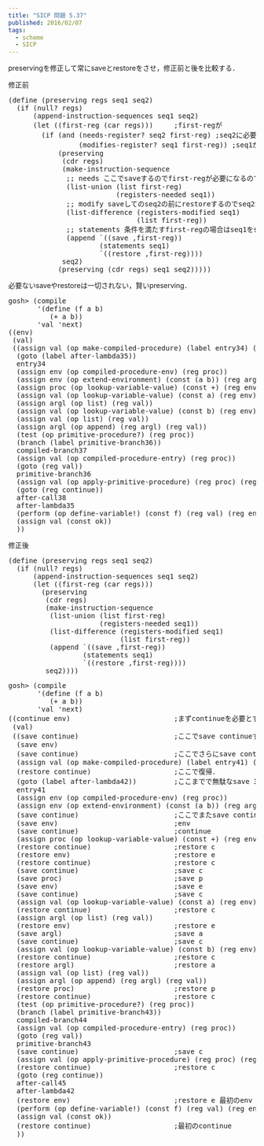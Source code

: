 ```yaml
---
title: "SICP 問題 5.37"
published: 2016/02/07
tags:
  - scheme
  - SICP
---
```


<p>preservingを修正して常にsaveとrestoreをさせ，修正前と後を比較する．</p>

<p>修正前</p>

<pre class="code lang-scheme" data-lang="scheme" data-unlink><span class="synSpecial">(</span><span class="synStatement">define</span> <span class="synSpecial">(</span>preserving regs seq1 seq2<span class="synSpecial">)</span>
  <span class="synSpecial">(</span><span class="synStatement">if</span> <span class="synSpecial">(</span><span class="synIdentifier">null?</span> regs<span class="synSpecial">)</span>
      <span class="synSpecial">(</span>append-instruction-sequences seq1 seq2<span class="synSpecial">)</span>
      <span class="synSpecial">(</span><span class="synStatement">let</span> <span class="synSpecial">((</span>first-reg <span class="synSpecial">(</span><span class="synIdentifier">car</span> regs<span class="synSpecial">)))</span>     <span class="synComment">;first-regが</span>
        <span class="synSpecial">(</span><span class="synStatement">if</span> <span class="synSpecial">(</span><span class="synStatement">and</span> <span class="synSpecial">(</span>needs-register? seq2 first-reg<span class="synSpecial">)</span> <span class="synComment">;seq2に必要なレジスタで</span>
                 <span class="synSpecial">(</span>modifies-register? seq1 first-reg<span class="synSpecial">))</span> <span class="synComment">;seq1が変更するレジスタなら</span>
            <span class="synSpecial">(</span>preserving
             <span class="synSpecial">(</span><span class="synIdentifier">cdr</span> regs<span class="synSpecial">)</span>
             <span class="synSpecial">(</span>make-instruction-sequence
              <span class="synComment">;; needs ここでsaveするのでfirst-regが必要になるのでlist-union</span>
              <span class="synSpecial">(</span>list-union <span class="synSpecial">(</span><span class="synIdentifier">list</span> first-reg<span class="synSpecial">)</span>
                          <span class="synSpecial">(</span>registers-needed seq1<span class="synSpecial">))</span>
              <span class="synComment">;; modify saveしてのseq2の前にrestoreするのでseq2から見ればfirst-reg変更無し</span>
              <span class="synSpecial">(</span>list-difference <span class="synSpecial">(</span>registers-modified seq1<span class="synSpecial">)</span>
                               <span class="synSpecial">(</span><span class="synIdentifier">list</span> first-reg<span class="synSpecial">))</span>
              <span class="synComment">;; statements 条件を満たすfirst-regの場合はseq1をsaveとrestoreで挟む</span>
              <span class="synSpecial">(</span><span class="synIdentifier">append</span> <span class="synSpecial">`((</span>save <span class="synSpecial">,</span>first-reg<span class="synSpecial">))</span>
                      <span class="synSpecial">(</span>statements seq1<span class="synSpecial">)</span>
                      <span class="synSpecial">`((</span>restore <span class="synSpecial">,</span>first-reg<span class="synSpecial">))))</span>
             seq2<span class="synSpecial">)</span>
            <span class="synSpecial">(</span>preserving <span class="synSpecial">(</span><span class="synIdentifier">cdr</span> regs<span class="synSpecial">)</span> seq1 seq2<span class="synSpecial">)))))</span>
</pre>


<p>必要ないsaveやrestoreは一切されない，賢いpreserving．</p>

<pre class="code" data-lang="" data-unlink>gosh&gt; (compile
       &#39;(define (f a b)
          (+ a b))
       &#39;val &#39;next)
((env)
 (val)
 ((assign val (op make-compiled-procedure) (label entry34) (reg env))
  (goto (label after-lambda35))
  entry34
  (assign env (op compiled-procedure-env) (reg proc))
  (assign env (op extend-environment) (const (a b)) (reg argl) (reg env))
  (assign proc (op lookup-variable-value) (const +) (reg env))
  (assign val (op lookup-variable-value) (const a) (reg env))
  (assign argl (op list) (reg val))
  (assign val (op lookup-variable-value) (const b) (reg env))
  (assign val (op list) (reg val))
  (assign argl (op append) (reg argl) (reg val))
  (test (op primitive-procedure?) (reg proc))
  (branch (label primitive-branch36))
  compiled-branch37
  (assign val (op compiled-procedure-entry) (reg proc))
  (goto (reg val))
  primitive-branch36
  (assign val (op apply-primitive-procedure) (reg proc) (reg argl))
  (goto (reg continue))
  after-call38
  after-lambda35
  (perform (op define-variable!) (const f) (reg val) (reg env))
  (assign val (const ok))
  ))</pre>


<p>修正後</p>

<pre class="code lang-scheme" data-lang="scheme" data-unlink><span class="synSpecial">(</span><span class="synStatement">define</span> <span class="synSpecial">(</span>preserving regs seq1 seq2<span class="synSpecial">)</span>
  <span class="synSpecial">(</span><span class="synStatement">if</span> <span class="synSpecial">(</span><span class="synIdentifier">null?</span> regs<span class="synSpecial">)</span>
      <span class="synSpecial">(</span>append-instruction-sequences seq1 seq2<span class="synSpecial">)</span>
      <span class="synSpecial">(</span><span class="synStatement">let</span> <span class="synSpecial">((</span>first-reg <span class="synSpecial">(</span><span class="synIdentifier">car</span> regs<span class="synSpecial">)))</span>
        <span class="synSpecial">(</span>preserving
         <span class="synSpecial">(</span><span class="synIdentifier">cdr</span> regs<span class="synSpecial">)</span>
         <span class="synSpecial">(</span>make-instruction-sequence
          <span class="synSpecial">(</span>list-union <span class="synSpecial">(</span><span class="synIdentifier">list</span> first-reg<span class="synSpecial">)</span>
                      <span class="synSpecial">(</span>registers-needed seq1<span class="synSpecial">))</span>
          <span class="synSpecial">(</span>list-difference <span class="synSpecial">(</span>registers-modified seq1<span class="synSpecial">)</span>
                           <span class="synSpecial">(</span><span class="synIdentifier">list</span> first-reg<span class="synSpecial">))</span>
          <span class="synSpecial">(</span><span class="synIdentifier">append</span> <span class="synSpecial">`((</span>save <span class="synSpecial">,</span>first-reg<span class="synSpecial">))</span>
                  <span class="synSpecial">(</span>statements seq1<span class="synSpecial">)</span>
                  <span class="synSpecial">`((</span>restore <span class="synSpecial">,</span>first-reg<span class="synSpecial">))))</span>
         seq2<span class="synSpecial">))))</span>
</pre>




<pre class="code lang-scheme" data-lang="scheme" data-unlink>gosh&gt; <span class="synSpecial">(</span>compile
       <span class="synSpecial">'(</span>define <span class="synSpecial">(</span>f a b<span class="synSpecial">)</span>
          <span class="synSpecial">(</span>+ a b<span class="synSpecial">))</span>
       <span class="synSpecial">'</span>val <span class="synSpecial">'</span>next<span class="synSpecial">)</span>
<span class="synSpecial">((</span>continue env<span class="synSpecial">)</span>                         <span class="synComment">;まずcontinueを必要とするようになっている．</span>
 <span class="synSpecial">(</span>val<span class="synSpecial">)</span>
 <span class="synSpecial">((</span>save continue<span class="synSpecial">)</span>                       <span class="synComment">;ここでsave continueするから</span>
  <span class="synSpecial">(</span>save env<span class="synSpecial">)</span>
  <span class="synSpecial">(</span>save continue<span class="synSpecial">)</span>                       <span class="synComment">;ここでさらにsave continueしている．</span>
  <span class="synSpecial">(</span>assign val <span class="synSpecial">(</span>op make-compiled-procedure<span class="synSpecial">)</span> <span class="synSpecial">(</span>label entry41<span class="synSpecial">)</span> <span class="synSpecial">(</span>reg env<span class="synSpecial">))</span>
  <span class="synSpecial">(</span>restore continue<span class="synSpecial">)</span>                    <span class="synComment">;ここで復帰．</span>
  <span class="synSpecial">(</span>goto <span class="synSpecial">(</span>label after-lambda42<span class="synSpecial">))</span>         <span class="synComment">;ここまでで無駄なsave 3. 無駄なrestore 1</span>
  entry41
  <span class="synSpecial">(</span>assign env <span class="synSpecial">(</span>op compiled-procedure-env<span class="synSpecial">)</span> <span class="synSpecial">(</span>reg proc<span class="synSpecial">))</span>
  <span class="synSpecial">(</span>assign env <span class="synSpecial">(</span>op extend-environment<span class="synSpecial">)</span> <span class="synSpecial">(</span>const <span class="synSpecial">(</span>a b<span class="synSpecial">))</span> <span class="synSpecial">(</span>reg argl<span class="synSpecial">)</span> <span class="synSpecial">(</span>reg env<span class="synSpecial">))</span>
  <span class="synSpecial">(</span>save continue<span class="synSpecial">)</span>                       <span class="synComment">;ここでまたsave continue</span>
  <span class="synSpecial">(</span>save env<span class="synSpecial">)</span>                            <span class="synComment">;env</span>
  <span class="synSpecial">(</span>save continue<span class="synSpecial">)</span>                       <span class="synComment">;continue</span>
  <span class="synSpecial">(</span>assign proc <span class="synSpecial">(</span>op lookup-variable-value<span class="synSpecial">)</span> <span class="synSpecial">(</span>const <span class="synIdentifier">+</span><span class="synSpecial">)</span> <span class="synSpecial">(</span>reg env<span class="synSpecial">))</span>
  <span class="synSpecial">(</span>restore continue<span class="synSpecial">)</span>                    <span class="synComment">;restore c</span>
  <span class="synSpecial">(</span>restore env<span class="synSpecial">)</span>                         <span class="synComment">;restore e</span>
  <span class="synSpecial">(</span>restore continue<span class="synSpecial">)</span>                    <span class="synComment">;restore c</span>
  <span class="synSpecial">(</span>save continue<span class="synSpecial">)</span>                       <span class="synComment">;save c</span>
  <span class="synSpecial">(</span>save proc<span class="synSpecial">)</span>                           <span class="synComment">;save p</span>
  <span class="synSpecial">(</span>save env<span class="synSpecial">)</span>                            <span class="synComment">;save e</span>
  <span class="synSpecial">(</span>save continue<span class="synSpecial">)</span>                       <span class="synComment">;save c</span>
  <span class="synSpecial">(</span>assign val <span class="synSpecial">(</span>op lookup-variable-value<span class="synSpecial">)</span> <span class="synSpecial">(</span>const a<span class="synSpecial">)</span> <span class="synSpecial">(</span>reg env<span class="synSpecial">))</span>
  <span class="synSpecial">(</span>restore continue<span class="synSpecial">)</span>                    <span class="synComment">;restore c</span>
  <span class="synSpecial">(</span>assign argl <span class="synSpecial">(</span>op <span class="synIdentifier">list</span><span class="synSpecial">)</span> <span class="synSpecial">(</span>reg val<span class="synSpecial">))</span>
  <span class="synSpecial">(</span>restore env<span class="synSpecial">)</span>                         <span class="synComment">;restore e</span>
  <span class="synSpecial">(</span>save argl<span class="synSpecial">)</span>                           <span class="synComment">;save a</span>
  <span class="synSpecial">(</span>save continue<span class="synSpecial">)</span>                       <span class="synComment">;save c</span>
  <span class="synSpecial">(</span>assign val <span class="synSpecial">(</span>op lookup-variable-value<span class="synSpecial">)</span> <span class="synSpecial">(</span>const b<span class="synSpecial">)</span> <span class="synSpecial">(</span>reg env<span class="synSpecial">))</span>
  <span class="synSpecial">(</span>restore continue<span class="synSpecial">)</span>                    <span class="synComment">;restore c</span>
  <span class="synSpecial">(</span>restore argl<span class="synSpecial">)</span>                        <span class="synComment">;restore a</span>
  <span class="synSpecial">(</span>assign val <span class="synSpecial">(</span>op <span class="synIdentifier">list</span><span class="synSpecial">)</span> <span class="synSpecial">(</span>reg val<span class="synSpecial">))</span>
  <span class="synSpecial">(</span>assign argl <span class="synSpecial">(</span>op <span class="synIdentifier">append</span><span class="synSpecial">)</span> <span class="synSpecial">(</span>reg argl<span class="synSpecial">)</span> <span class="synSpecial">(</span>reg val<span class="synSpecial">))</span>
  <span class="synSpecial">(</span>restore proc<span class="synSpecial">)</span>                        <span class="synComment">;restore p</span>
  <span class="synSpecial">(</span>restore continue<span class="synSpecial">)</span>                    <span class="synComment">;restore c</span>
  <span class="synSpecial">(</span>test <span class="synSpecial">(</span>op primitive-procedure?<span class="synSpecial">)</span> <span class="synSpecial">(</span>reg proc<span class="synSpecial">))</span>
  <span class="synSpecial">(</span>branch <span class="synSpecial">(</span>label primitive-branch43<span class="synSpecial">))</span>
  compiled-branch44
  <span class="synSpecial">(</span>assign val <span class="synSpecial">(</span>op compiled-procedure-entry<span class="synSpecial">)</span> <span class="synSpecial">(</span>reg proc<span class="synSpecial">))</span>
  <span class="synSpecial">(</span>goto <span class="synSpecial">(</span>reg val<span class="synSpecial">))</span>
  primitive-branch43
  <span class="synSpecial">(</span>save continue<span class="synSpecial">)</span>                       <span class="synComment">;save c</span>
  <span class="synSpecial">(</span>assign val <span class="synSpecial">(</span>op apply-primitive-procedure<span class="synSpecial">)</span> <span class="synSpecial">(</span>reg proc<span class="synSpecial">)</span> <span class="synSpecial">(</span>reg argl<span class="synSpecial">))</span>
  <span class="synSpecial">(</span>restore continue<span class="synSpecial">)</span>                    <span class="synComment">;restore c</span>
  <span class="synSpecial">(</span>goto <span class="synSpecial">(</span>reg continue<span class="synSpecial">))</span>
  after-call45
  after-lambda42
  <span class="synSpecial">(</span>restore env<span class="synSpecial">)</span>                         <span class="synComment">;restore e 最初のenv</span>
  <span class="synSpecial">(</span>perform <span class="synSpecial">(</span>op define-variable!<span class="synSpecial">)</span> <span class="synSpecial">(</span>const f<span class="synSpecial">)</span> <span class="synSpecial">(</span>reg val<span class="synSpecial">)</span> <span class="synSpecial">(</span>reg env<span class="synSpecial">))</span>
  <span class="synSpecial">(</span>assign val <span class="synSpecial">(</span>const ok<span class="synSpecial">))</span>
  <span class="synSpecial">(</span>restore continue<span class="synSpecial">)</span>                    <span class="synComment">;最初のcontinue</span>
  <span class="synSpecial">))</span>
</pre>


